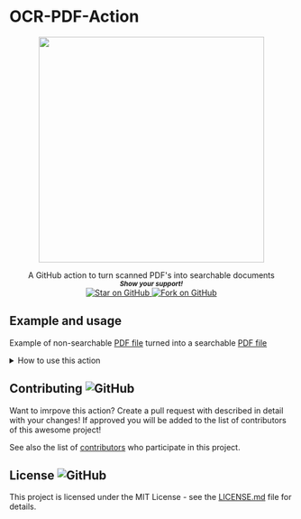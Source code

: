 # OCR-PDF-Action

<p align="center">
  <img height="400" src="https://capsule-render.vercel.app/api?type=waving&color=03a9f4&height=300&section=header&text=OCR PDF Action&fontSize=60&fontColor=ffffff&animation=fadeIn&fontAlignY=38&desc=Created by github.com/MarketingPipeline &descAlignY=51&descAlign=50" />
</p>
<div align="center">
A GitHub action to turn scanned PDF's into searchable documents
  
  
   <br>
  <small> <b><i>Show your support!</i> </b></small>
  <br>
   <a href="https://github.com/MarketingPipeline/OCR-PDF-Action">
    <img title="Star on GitHub" src="https://img.shields.io/github/stars/MarketingPipeline/OCR-PDF-Action.svg?style=social&label=Star">
  </a>
  <a href="https://github.com/MarketingPipeline/OCR-PDF-Action/fork">
    <img title="Fork on GitHub" src="https://img.shields.io/github/forks/MarketingPipeline/OCR-PDF-Action.svg?style=social&label=Fork">
  </a>
   </p>  
 </div>



	

## Example and usage

Example of non-searchable [PDF file](.github/example_pdfs/Non-text-searchable.pdf) turned into a searchable [PDF file](.github/example_pdfs/output_searchable.pdf)


<details>
<summary>How to use this action</summary>
<br><br>     


<details>
<summary>Workflow Example(s) / Usage </summary>

<br><br>

<details>
<summary> View Example <b>Workflow Usage</b></summary> 
<br><br>

    - uses: actions/checkout@v2
    - uses: MarketingPipeline/OCR-PDF-Action@main
      with:
        # Define the input & output PDF file paths.
        input_file: .github/example_pdfs/Non-text-searchable.pdf
        output_file: .github/example_pdfs/output_searchable.pdf
        
    - name: Commit and Push PDF File
      run: |
         git config --global user.name "github-actions[bot]"
         git config --global user.email "41898282+github-actions[bot]@users.noreply.github.com"
         git add -A
         git commit -m "Added OCR PDF"
         git push
         
</details>

<br>

Example [workflow file](.github/workflows/example_workflow.yaml)         

</details>

<br>

### Workflow Options:


<table>
            <tr>
              <th>Inputs</th>
              <th>Meaning</th>
              <th>Default</th>
	      <th>Required</th>	    	    
            </tr>
            <tr>
              <td>input_file</td>
              <td>The file path to the input PDF</td>
              <td><code>undefined</code></td>
	      <td>Yes</td>	    
            </tr>         
	 <tr>
              <td>output_file</td>
              <td>The path to put the output PDF file</td>
              <td><code>undefined</code></td>
	      <td>Yes</td>	    
            </tr>         
	</table>         
	
<b><i>Note:</b></i> The output folder MUST exist.
	


<br><br>

</details>


</details>


## Contributing ![GitHub](https://img.shields.io/github/contributors/MarketingPipeline/OCR-PDF-Action)

Want to imrpove this action? Create a pull request with described in detail with your changes! If approved you will be added to the list of contributors of this awesome project!

See also the list of
[contributors](https://github.com/MarketingPipeline/OCR-PDF-Action/graphs/contributors) who
participate in this project.

## License ![GitHub](https://img.shields.io/github/license/MarketingPipeline/OCR-PDF-Action)

This project is licensed under the MIT License - see the
[LICENSE.md](https://github.com/MarketingPipeline/OCR-PDF-Action/blob/main/LICENSE) file for
details.
